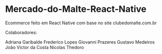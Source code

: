 # Mercado-do-Malte-React-Native
Ecommerce feito em React Native com base no site clubedomalte.com.br

Colaboradores:

Adriana Garibalde
Frederico Lopes
Giovanni Prazeres
Gustavo Medeiros
João Victor da Costa
Nicolas Thedoro
